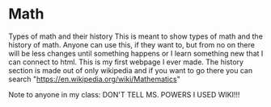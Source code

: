 # Math
Types of math and their history
This is meant to show types of math and the history of math.
Anyone can use this, if they want to, but from no on there will be less changes until something happens or I learn something new
that I can connect to html. This is my first webpage I ever made.
The history section is made out of only wikipedia and if you want to go there you can search "https://en.wikipedia.org/wiki/Mathematics"

Note to anyone in my class: DON'T TELL MS. POWERS I USED WIKI!!!
